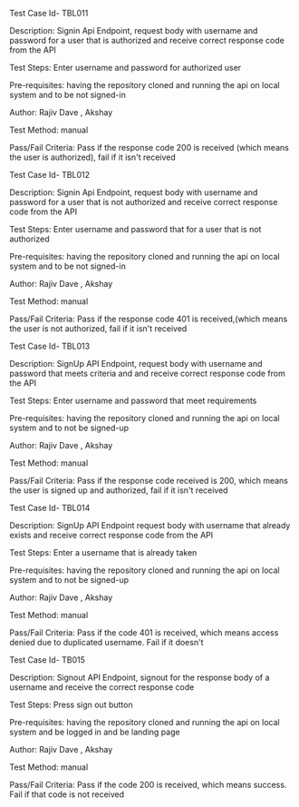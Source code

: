 Test Case Id- TBL011

Description: Signin Api Endpoint, request body with username and password for a user that is authorized and receive correct response code from the API

Test Steps: Enter username and password for authorized user

Pre-requisites: having the repository cloned and running the api on local system and to be not signed-in

Author: Rajiv Dave , Akshay

Test Method: manual

Pass/Fail Criteria: Pass if the response code 200 is received (which means the user is authorized), fail if it isn't received

Test Case Id- TBL012

Description: Signin Api Endpoint, request body with username and password for a user that is not authorized and receive correct response code from the API

Test Steps: Enter username and password that for a user that is not authorized

Pre-requisites: having the repository cloned and running the api on local system and to be not signed-in

Author: Rajiv Dave , Akshay

Test Method: manual

Pass/Fail Criteria: Pass if the response code 401 is received,(which means the user is not authorized, fail if it isn't received

Test Case Id- TBL013

Description: SignUp API Endpoint, request body with username and password that meets criteria and and receive correct response code from the API

Test Steps: Enter username and password that meet requirements

Pre-requisites: having the repository cloned and running the api on local system and to not be signed-up

Author: Rajiv Dave , Akshay

Test Method: manual

Pass/Fail Criteria: Pass if the response code received is 200, which means the user is signed up and authorized, fail if it isn't received

Test Case Id- TBL014

Description: SignUp API Endpoint request body with username that already exists and receive correct response code from the API

Test Steps: Enter a username that is already taken

Pre-requisites: having the repository cloned and running the api on local system and to not be signed-up

Author: Rajiv Dave , Akshay

Test Method: manual

Pass/Fail Criteria: Pass if the code 401 is received, which means access denied due to duplicated username. Fail if it doesn't

Test Case Id- TB015

Description: Signout API Endpoint, signout for the response body of a username and receive the correct response code

Test Steps: Press sign out button

Pre-requisites: having the repository cloned and running the api on local system and be logged in and be landing page

Author: Rajiv Dave , Akshay

Test Method: manual

Pass/Fail Criteria: Pass if the code 200 is received, which means success. Fail if that code is not received
